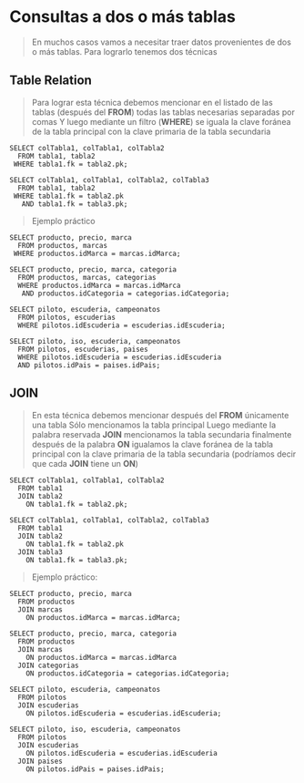 # Consultas a dos o más tablas
> En muchos casos vamos a necesitar traer datos provenientes de dos o más tablas.
> Para lograrlo tenemos dos técnicas
 
## Table Relation

> Para lograr esta técnica debemos mencionar en el listado de las tablas (después del **FROM**) todas las tablas necesarias separadas por comas
> Y luego mediante un filtro (**WHERE**)
> se iguala la clave foránea de la tabla principal con la clave primaria de la tabla secundaria

    SELECT colTabla1, colTabla1, colTabla2
      FROM tabla1, tabla2  
     WHERE tabla1.fk = tabla2.pk;  

    SELECT colTabla1, colTabla1, colTabla2, colTabla3
      FROM tabla1, tabla2  
     WHERE tabla1.fk = tabla2.pk  
       AND tabla1.fk = tabla3.pk;  

> Ejemplo práctico

    SELECT producto, precio, marca    
      FROM productos, marcas    
     WHERE productos.idMarca = marcas.idMarca;  

    SELECT producto, precio, marca, categoria    
      FROM productos, marcas, categorias    
      WHERE productos.idMarca = marcas.idMarca  
       AND productos.idCategoria = categorias.idCategoria;  

    SELECT piloto, escuderia, campeonatos  
      FROM pilotos, escuderias  
      WHERE pilotos.idEscuderia = escuderias.idEscuderia;  

    SELECT piloto, iso, escuderia, campeonatos  
      FROM pilotos, escuderias, paises  
      WHERE pilotos.idEscuderia = escuderias.idEscuderia  
      AND pilotos.idPais = paises.idPais;  

## JOIN
> En esta técnica debemos mencionar después del **FROM** únicamente una tabla
> Sólo mencionamos la tabla principal
> Luego mediante la palabra reservada **JOIN** mencionamos la tabla secundaria
> finalmente después de la palabra **ON** igualamos la clave foránea de la tabla principal con la clave primaria de la tabla secundaria
> (podríamos decir que cada **JOIN** tiene un **ON**)

    SELECT colTabla1, colTabla1, colTabla2
      FROM tabla1  
      JOIN tabla2  
        ON tabla1.fk = tabla2.pk;

    SELECT colTabla1, colTabla1, colTabla2, colTabla3  
      FROM tabla1  
      JOIN tabla2  
        ON tabla1.fk = tabla2.pk  
      JOIN tabla3  
        ON tabla1.fk = tabla3.pk;  

> Ejemplo práctico: 

    SELECT producto, precio, marca  
      FROM productos  
      JOIN marcas    
        ON productos.idMarca = marcas.idMarca;  

    SELECT producto, precio, marca, categoria  
      FROM productos  
      JOIN marcas   
        ON productos.idMarca = marcas.idMarca  
      JOIN categorias  
        ON productos.idCategoria = categorias.idCategoria;    

    SELECT piloto, escuderia, campeonatos  
      FROM pilotos  
      JOIN escuderias  
        ON pilotos.idEscuderia = escuderias.idEscuderia;  

    SELECT piloto, iso, escuderia, campeonatos
      FROM pilotos  
      JOIN escuderias  
        ON pilotos.idEscuderia = escuderias.idEscuderia  
      JOIN paises  
        ON pilotos.idPais = paises.idPais;    
